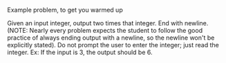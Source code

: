 Example problem, to get you warmed up

Given an input integer, output two times that integer. End with newline. (NOTE: Nearly every problem expects the student to follow the good practice of always ending output with a newline, so the newline won't be explicitly stated). Do not prompt the user to enter the integer; just read the integer. Ex: If the input is 3, the output should be 6.
